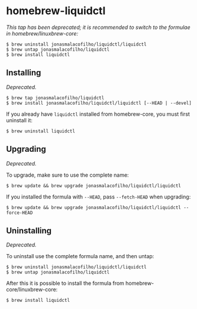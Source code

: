# homebrew-liquidctl

_This tap has been deprecated; it is recommended to switch to the formulae in homebrew/linuxbrew-core:_

```
$ brew uninstall jonasmalacofilho/liquidctl/liquidctl
$ brew untap jonasmalacofilho/liquidctl
$ brew install liquidctl
```

## Installing

_Deprecated._

```
$ brew tap jonasmalacofilho/liquidctl
$ brew install jonasmalacofilho/liquidctl/liquidctl [--HEAD | --devel]
```

If you already have `liquidctl` installed from homebrew-core, you must first uninstall it:

```
$ brew uninstall liquidctl
```

## Upgrading

_Deprecated._

To upgrade, make sure to use the complete name:

```
$ brew update && brew upgrade jonasmalacofilho/liquidctl/liquidctl
```

If you installed the formula with `--HEAD`, pass `--fetch-HEAD` when upgrading:

```
$ brew update && brew upgrade jonasmalacofilho/liquidctl/liquidctl --force-HEAD
```

## Uninstalling

_Deprecated._

To uninstall use the complete formula name, and then untap:

```
$ brew uninstall jonasmalacofilho/liquidctl/liquidctl
$ brew untap jonasmalacofilho/liquidctl
```

After this it is possible to install the formula from homebrew-core/linuxbrew-core:

```
$ brew install liquidctl
```
